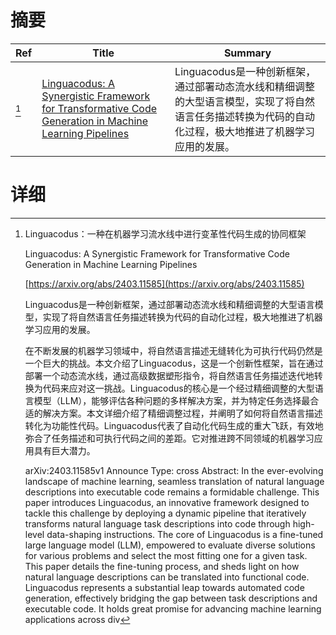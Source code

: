 # 摘要

| Ref | Title | Summary |
| --- | --- | --- |
| [^1] | [Linguacodus: A Synergistic Framework for Transformative Code Generation in Machine Learning Pipelines](https://arxiv.org/abs/2403.11585) | Linguacodus是一种创新框架，通过部署动态流水线和精细调整的大型语言模型，实现了将自然语言任务描述转换为代码的自动化过程，极大地推进了机器学习应用的发展。 |

# 详细

[^1]: Linguacodus：一种在机器学习流水线中进行变革性代码生成的协同框架

    Linguacodus: A Synergistic Framework for Transformative Code Generation in Machine Learning Pipelines

    [https://arxiv.org/abs/2403.11585](https://arxiv.org/abs/2403.11585)

    Linguacodus是一种创新框架，通过部署动态流水线和精细调整的大型语言模型，实现了将自然语言任务描述转换为代码的自动化过程，极大地推进了机器学习应用的发展。

    

    在不断发展的机器学习领域中，将自然语言描述无缝转化为可执行代码仍然是一个巨大的挑战。本文介绍了Linguacodus，这是一个创新性框架，旨在通过部署一个动态流水线，通过高级数据塑形指令，将自然语言任务描述迭代地转换为代码来应对这一挑战。Linguacodus的核心是一个经过精细调整的大型语言模型（LLM），能够评估各种问题的多样解决方案，并为特定任务选择最合适的解决方案。本文详细介绍了精细调整过程，并阐明了如何将自然语言描述转化为功能性代码。Linguacodus代表了自动化代码生成的重大飞跃，有效地弥合了任务描述和可执行代码之间的差距。它对推进跨不同领域的机器学习应用具有巨大潜力。

    arXiv:2403.11585v1 Announce Type: cross  Abstract: In the ever-evolving landscape of machine learning, seamless translation of natural language descriptions into executable code remains a formidable challenge. This paper introduces Linguacodus, an innovative framework designed to tackle this challenge by deploying a dynamic pipeline that iteratively transforms natural language task descriptions into code through high-level data-shaping instructions. The core of Linguacodus is a fine-tuned large language model (LLM), empowered to evaluate diverse solutions for various problems and select the most fitting one for a given task. This paper details the fine-tuning process, and sheds light on how natural language descriptions can be translated into functional code. Linguacodus represents a substantial leap towards automated code generation, effectively bridging the gap between task descriptions and executable code. It holds great promise for advancing machine learning applications across div
    

